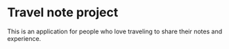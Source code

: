 

# Travel note project

This is an application for people who love traveling to share their notes and experience.
    